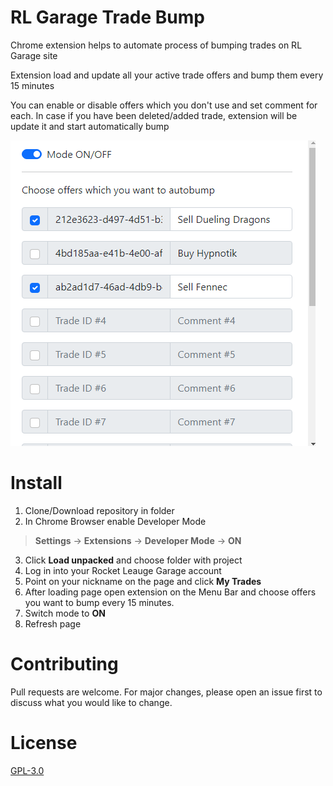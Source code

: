 # RL Garage Trade Bump

Chrome extension helps to automate process of bumping trades on RL Garage site

Extension load and update all your active trade offers and bump them every 15 minutes

You can enable or disable offers which you don't use and set comment for each. In case if you have been deleted/added trade, extension will be update it and start automatically bump

![Screenshoot](https://raw.githubusercontent.com/svtcore/RLGarageTradeBump/main/Screenshot.png)

# Install

1. Clone/Download repository in folder
2. In Chrome Browser enable Developer Mode 
> **Settings** -> **Extensions** -> **Developer Mode** -> **ON**

3. Click **Load unpacked** and choose folder with project
4. Log in into your Rocket Leauge Garage account
5. Point on your nickname on the page and click **My Trades**
6. After loading page open extension on the Menu Bar and choose offers you want to bump every 15 minutes.
7. Switch mode to **ON**
8. Refresh page

# Contributing
Pull requests are welcome. For major changes, please open an issue first to discuss what you would like to change.

# License
[GPL-3.0](https://github.com/svtcore/rlgarage-trade-bump/blob/main/LICENSE)
